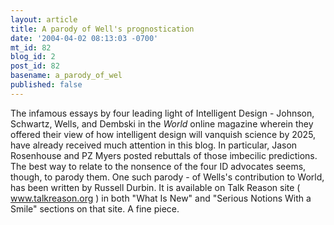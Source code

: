 ```yaml
---
layout: article
title: A parody of Well's prognostication
date: '2004-04-02 08:13:03 -0700'
mt_id: 82
blog_id: 2
post_id: 82
basename: a_parody_of_wel
published: false
---
```

The infamous essays by four leading light of Intelligent Design - Johnson, Schwartz, Wells, and Dembski in the <i>World</i> online magazine wherein they offered their view of how intelligent design will vanquish science by 2025, have already received much attention in this blog. In particular, Jason Rosenhouse and PZ Myers posted rebuttals of those imbecilic predictions. The best way to relate to the nonsence of the four ID advocates seems, though, to parody them. One such parody - of Wells's contribution to World, has been written by Russell Durbin. It is available on Talk Reason site ( www.talkreason.org ) in both "What Is New" and "Serious Notions With a Smile" sections on that site. A fine piece.  
